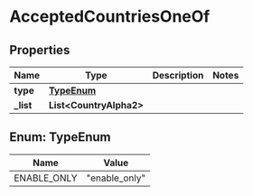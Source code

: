 

# AcceptedCountriesOneOf


## Properties

| Name | Type | Description | Notes |
|------------ | ------------- | ------------- | -------------|
|**type** | [**TypeEnum**](#TypeEnum) |  |  |
|**_list** | **List&lt;CountryAlpha2&gt;** |  |  |



## Enum: TypeEnum

| Name | Value |
|---- | -----|
| ENABLE_ONLY | &quot;enable_only&quot; |



